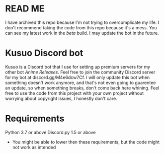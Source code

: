 # READ ME
I have archived this repo because I'm not trying to overcomplicate my life. I don't recommend taking the code from this repo because it's a mess. You can see my latest work in the *beta* build. I may update the bot in the future.

# Kusuo Discord bot
Kusuo is a Discord bot that I use for setting up premium servers for my other bot *Anime Releases*. Feel free to join the community Discord server for my bot at discord.gg/M4e6dcw7Cf. I will only update this bot when something doesn't work anymore, and that's not even going to guarentee an update, so when something breaks, don't come back here whining. Feel free to use the code from this project with your own project without worrying about copyright issues, I honestly don't care.

# Requirements
Python 3.7 or above
Discord.py 1.5 or above
* You might be able to lower then these requirements, but the code might not work as intended

